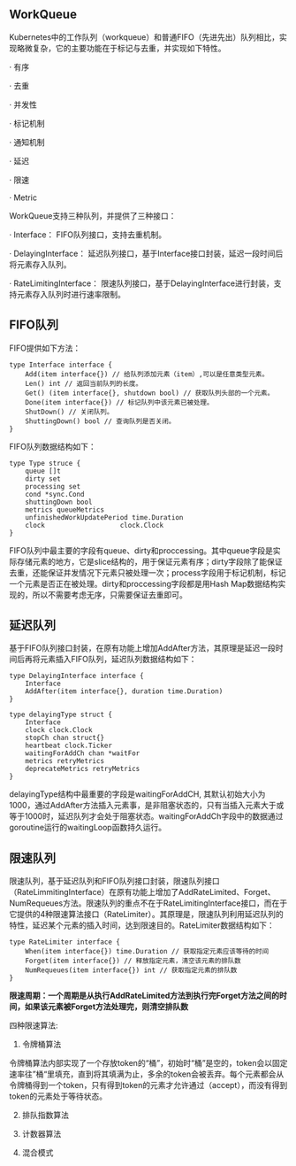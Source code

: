 ## WorkQueue
Kubernetes中的工作队列（workqueue）和普通FIFO（先进先出）队列相比，实现略微复杂，它的主要功能在于标记与去重，并实现如下特性。

· 有序

· 去重

· 并发性

· 标记机制

· 通知机制

· 延迟

· 限速

· Metric

WorkQueue支持三种队列，并提供了三种接口：

· Interface： FIFO队列接口，支持去重机制。

· DelayingInterface： 延迟队列接口，基于Interface接口封装，延迟一段时间后将元素存入队列。

· RateLimitingInterface： 限速队列接口，基于DelayingInterface进行封装，支持元素存入队列时进行速率限制。

## FIFO队列

FIFO提供如下方法：

```
type Interface interface {
    Add(item interface{}) // 给队列添加元素（item）,可以是任意类型元素。
    Len() int // 返回当前队列的长度。
    Get() (item interface{}, shutdown bool) // 获取队列头部的一个元素。
    Done(item interface{}) // 标记队列中该元素已被处理。 
    ShutDown() // 关闭队列。
    ShuttingDown() bool // 查询队列是否关闭。    
}
```

FIFO队列数据结构如下：

```
type Type struce {
    queue []t
    dirty set
    processing set
    cond *sync.Cond
    shuttingDown bool
    metrics queueMetrics
    unfinishedWorkUpdatePeriod time.Duration
    clock                   clock.Clock
}
```

FIFO队列中最主要的字段有queue、dirty和proccessing。其中queue字段是实际存储元素的地方，它是slice结构的，用于保证元素有序；dirty字段除了能保证去重，还能保证并发情况下元素只被处理一次；process字段用于标记机制，标记一个元素是否正在被处理。dirty和proccessing字段都是用Hash Map数据结构实现的，所以不需要考虑无序，只需要保证去重即可。

## 延迟队列
基于FIFO队列接口封装，在原有功能上增加AddAfter方法，其原理是延迟一段时间后再将元素插入FIFO队列，延迟队列数据结构如下：

```
type DelayingInterface interface {
    Interface
    AddAfter(item interface{}, duration time.Duration)
}

type delayingType struct {
    Interface
    clock clock.Clock
    stopCh chan struct{}
    heartbeat clock.Ticker
    waitingForAddCh chan *waitFor
    metrics retryMetrics
    deprecateMetrics retryMetrics
}
```

delayingType结构中最重要的字段是waitingForAddCH, 其默认初始大小为1000，通过AddAfter方法插入元素事，是非阻塞状态的，只有当插入元素大于或等于1000时，延迟队列才会处于阻塞状态。waitingForAddCh字段中的数据通过goroutine运行的waitingLoop函数持久运行。

## 限速队列
限速队列，基于延迟队列和FIFO队列接口封装，限速队列接口（RateLimmitingInterface）在原有功能上增加了AddRateLimited、Forget、NumRequeues方法。限速队列的重点不在于RateLimitingInterface接口，而在于它提供的4种限速算法接口（RateLimiter）。其原理是，限速队列利用延迟队列的特性，延迟某个元素的插入时间，达到限速目的。RateLimiter数据结构如下：

```
type RateLimiter interface {
    When(item interface{}) time.Duration // 获取指定元素应该等待的时间
    Forget(item interface{}) // 释放指定元素，清空该元素的排队数
    NumRequeues(item interface{}) int // 获取指定元素的排队数
}
```

**限速周期：一个周期是从执行AddRateLimited方法到执行完Forget方法之间的时间，如果该元素被Forget方法处理完，则清空排队数**

四种限速算法:

1. 令牌桶算法

令牌桶算法内部实现了一个存放token的“桶”，初始时“桶”是空的，token会以固定速率往”桶“里填充，直到将其填满为止，多余的token会被丢弃。每个元素都会从令牌桶得到一个token，只有得到token的元素才允许通过（accept），而没有得到token的元素处于等待状态。

2. 排队指数算法

3. 计数器算法

4. 混合模式
